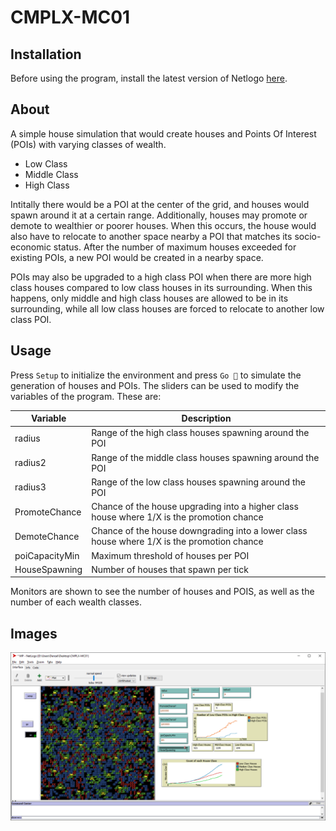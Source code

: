 # CMPLX-MC01


## Installation
Before using the program, install the latest version of Netlogo [here](https://ccl.northwestern.edu/netlogo/).

## About
A simple house simulation that would create houses and Points Of Interest (POIs) with varying classes of wealth.
- Low Class
- Middle Class
- High Class

Intitally there would be a POI at the center of the grid, and houses would spawn around it at a certain range. Additionally, houses may promote or demote to wealthier or poorer houses. When this occurs, the house would also have to relocate to another space nearby a POI that matches its socio-economic status. After the number of maximum houses exceeded for existing POIs, a new POI would be created in a nearby space.  

POIs may also be upgraded to a high class POI when there are more high class houses compared to low class houses in its surrounding. When this happens, only middle and high class houses are allowed to be in its surrounding, while all low class houses are forced to relocate to another low class POI.

## Usage
Press `Setup` to initialize the environment and press `Go 🔁` to simulate the generation of houses and POIs. The sliders can be used to modify the variables of the program. These are:

| Variable | Description |
| -------- | ----------- |
| radius | Range of the high class houses spawning around the POI |
| radius2 | Range of the middle class houses spawning around the POI |
| radius3 | Range of the low class houses spawning around the POI |
| PromoteChance | Chance of the house upgrading into a higher class house where 1/X is the promotion chance |
| DemoteChance | Chance of the house downgrading into a lower class house where 1/X is the promotion chance |
| poiCapacityMin | Maximum threshold of houses per POI |
| HouseSpawning | Number of houses that spawn per tick |


Monitors are shown to see the number of houses and POIS, as well as the number of each wealth classes.  

## Images
<img src="image.png">
